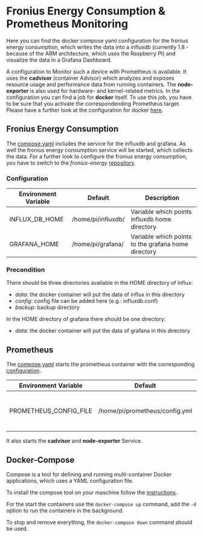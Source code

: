 # Fronius Energy Consumption & Prometheus Monitoring

Here you can find the docker compose yaml configuration for the fronius energy consumption, which writes the data into a influxdb (currently 1.8 - because of the ARM architecture, which uses the Raspberry PI) and visualize the data in a Grafana Dashboard.

A configuration to Monitor such a device with Prometheus is available. It uses the **cadvisor** (container Advisor) which analyzes and exposes resource usage and performance data from running containers. The **node-exporter** is also used for hardware- and kernel-related metrics. In the configuration you can find a job for **docker** itself. To use this job, you have to be sure that you activate the correspondending Prometheus target. Please have a further look at the configuration for docker [here](https://docs.docker.com/config/daemon/prometheus/).

## Fronius Energy Consumption

The [compose.yaml](smarthome/compose.yaml) includes the service for the influxdb and grafana. As well the fronius energy consumption service will be started, which collects the data. For a further look to configure the fronius energy consumption, you have to switch to the *fronius-energy* [repository](https://github.com/lukeSky3434/fronius-energy).

### Configuration

Environment Variable | Default | Description
------------ | ------------- | -------------
INFLUX_DB_HOME | /home/pi/influxdb/ | Variable which points influxdb home directory
GRAFANA_HOME | /home/pi/grafana/ | Variable which points to the grafana home directory

### Precondition

There should be three directories available in the HOME directory of influx:
* *data*: the docker container will put the data of influx in this directory
* *config*: config file can be added here (e.g.: influxdb.conf)
* *backup*: backup directory

In the HOME directory of grafana there should be one directory:
* *data*: the docker container will put the data of grafana in this directory

## Prometheus

The [compose.yaml](prometheus/compose.yaml) starts the prometheus container with the corresponding [configuration](prometheus/config.yml).

Environment Variable | Default | Description
------------ | ------------- | -------------
PROMETHEUS_CONFIG_FILE | /home/pi/prometheus/config.yml | Variable which points to the [configuration file](prometheus/config.yml)

It also starts the **cadvisor** and **node-exporter** Service.

## Docker-Compose

Compose is a tool for defining and running multi-container Docker applications, which uses a YAML configuration file.

To install the compose tool on your maschine follow the [instructions](https://docs.docker.com/compose/install/).

For the start the containers use the `docker-compose up` command, add the `-d` option to run the containers in the background.

To stop and remove everything, the `docker-compose down` command should be used.
